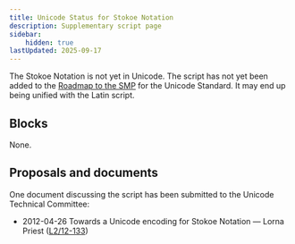 ```yaml
---
title: Unicode Status for Stokoe Notation
description: Supplementary script page
sidebar:
    hidden: true
lastUpdated: 2025-09-17
---
```


The Stokoe Notation is not yet in Unicode. The script has not yet been added to the [Roadmap to the SMP](http://www.unicode.org/roadmaps/smp/) for the Unicode Standard. It may end up being unified with the Latin script.

## Blocks

None.

## Proposals and documents

One document discussing the script has been submitted to the Unicode Technical Committee:
- 2012-04-26 Towards a Unicode encoding for Stokoe Notation — Lorna Priest ([L2/12-133](http://www.unicode.org/cgi-bin/GetMatchingDocs.pl?L2/12-133))

